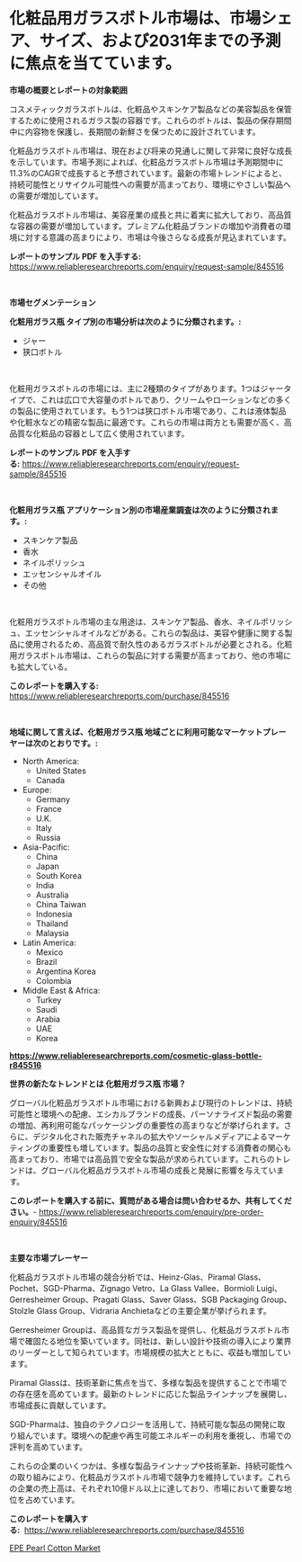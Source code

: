 <p><h1>化粧品用ガラスボトル市場は、市場シェア、サイズ、および2031年までの予測に焦点を当てています。</h1></p><p><strong>市場の概要とレポートの対象範囲</strong></p>
<p><p>コスメティックガラスボトルは、化粧品やスキンケア製品などの美容製品を保管するために使用されるガラス製の容器です。これらのボトルは、製品の保存期間中に内容物を保護し、長期間の新鮮さを保つために設計されています。</p><p>化粧品ガラスボトル市場は、現在および将来の見通しに関して非常に良好な成長を示しています。市場予測によれば、化粧品ガラスボトル市場は予測期間中に11.3%のCAGRで成長すると予想されています。最新の市場トレンドによると、持続可能性とリサイクル可能性への需要が高まっており、環境にやさしい製品への需要が増加しています。</p><p>化粧品ガラスボトル市場は、美容産業の成長と共に着実に拡大しており、高品質な容器の需要が増加しています。プレミアム化粧品ブランドの増加や消費者の環境に対する意識の高まりにより、市場は今後さらなる成長が見込まれています。</p></p>
<p><strong>レポートのサンプル PDF を入手する:</strong> <a href="https://www.reliableresearchreports.com/enquiry/request-sample/845516">https://www.reliableresearchreports.com/enquiry/request-sample/845516</a></p>
<p>&nbsp;</p>
<p><strong>市場セグメンテーション</strong></p>
<p><strong>化粧用ガラス瓶 タイプ別の市場分析は次のように分類されます。:</strong></p>
<p><ul><li>ジャー</li><li>狭口ボトル</li></ul></p>
<p>&nbsp;</p>
<p><p>化粧用ガラスボトルの市場には、主に2種類のタイプがあります。1つはジャータイプで、これは広口で大容量のボトルであり、クリームやローションなどの多くの製品に使用されています。もう1つは狭口ボトル市場であり、これは液体製品や化粧水などの精密な製品に最適です。これらの市場は両方とも需要が高く、高品質な化粧品の容器として広く使用されています。</p></p>
<p><strong>レポートのサンプル PDF を入手する:</strong>&nbsp;<a href="https://www.reliableresearchreports.com/enquiry/request-sample/845516">https://www.reliableresearchreports.com/enquiry/request-sample/845516</a></p>
<p>&nbsp;</p>
<p><strong> 化粧用ガラス瓶 アプリケーション別の市場産業調査は次のように分類されます。:</strong></p>
<p><ul><li>スキンケア製品</li><li>香水</li><li>ネイルポリッシュ</li><li>エッセンシャルオイル</li><li>その他</li></ul></p>
<p>&nbsp;</p>
<p><p>化粧用ガラスボトル市場の主な用途は、スキンケア製品、香水、ネイルポリッシュ、エッセンシャルオイルなどがある。これらの製品は、美容や健康に関する製品に使用されるため、高品質で耐久性のあるガラスボトルが必要とされる。化粧用ガラスボトル市場は、これらの製品に対する需要が高まっており、他の市場にも拡大している。</p></p>
<p><strong>このレポートを購入する:</strong>&nbsp; <a href="https://www.reliableresearchreports.com/purchase/845516">https://www.reliableresearchreports.com/purchase/845516</a></p>
<p>&nbsp;</p>
<p><strong>地域に関して言えば、化粧用ガラス瓶 地域ごとに利用可能なマーケットプレーヤーは次のとおりです。:</strong></p>
<p><ul>
    <li>
        North America:
        <ul>
            <li>United States</li>
            <li>Canada</li>
        </ul>
    </li>
    <li>
        Europe:
        <ul>
            <li>Germany</li>
            <li>France</li>
            <li>U.K.</li>
            <li>Italy</li>
            <li>Russia</li>
        </ul>
    </li>
    <li>
        Asia-Pacific:
        <ul>
            <li>China</li>
            <li>Japan</li>
            <li>South Korea</li>
            <li>India</li>
            <li>Australia</li>
            <li>China Taiwan</li>
            <li>Indonesia</li>
            <li>Thailand</li>
            <li>Malaysia</li>
        </ul>
    </li>
    <li>
        Latin America:
        <ul>
            <li>Mexico</li>
            <li>Brazil</li>
            <li>Argentina Korea</li>
            <li>Colombia</li>
        </ul>
    </li>
    <li>
        Middle East & Africa:
        <ul>
            <li>Turkey</li>
            <li>Saudi</li>
            <li>Arabia</li>
            <li>UAE</li>
            <li>Korea</li>
        </ul>
    </li>
    </ul></p>
<p><strong><a href="https://www.reliableresearchreports.com/cosmetic-glass-bottle-r845516">https://www.reliableresearchreports.com/cosmetic-glass-bottle-r845516</a></strong>&nbsp;</p>
<p><strong>世界の新たなトレンドとは 化粧用ガラス瓶 市場？</strong></p>
<p><p>グローバル化粧品ガラスボトル市場における新興および現行のトレンドは、持続可能性と環境への配慮、エシカルブランドの成長、パーソナライズド製品の需要の増加、再利用可能なパッケージングの重要性の高まりなどが挙げられます。さらに、デジタル化された販売チャネルの拡大やソーシャルメディアによるマーケティングの重要性も増しています。製品の品質と安全性に対する消費者の関心も高まっており、市場では高品質で安全な製品が求められています。これらのトレンドは、グローバル化粧品ガラスボトル市場の成長と発展に影響を与えています。</p></p>
<p><strong>このレポートを購入する前に、質問がある場合は問い合わせるか、共有してください。</strong>- <a href="https://www.reliableresearchreports.com/enquiry/pre-order-enquiry/845516">https://www.reliableresearchreports.com/enquiry/pre-order-enquiry/845516</a></p>
<p>&nbsp;</p>
<p><strong>主要な市場プレーヤー</strong></p>
<p><p>化粧品ガラスボトル市場の競合分析では、Heinz-Glas、Piramal Glass、Pochet、SGD-Pharma、Zignago Vetro、La Glass Vallee、Bormioli Luigi、Gerresheimer Group、Pragati Glass、Saver Glass、SGB Packaging Group、Stolzle Glass Group、Vidraria Anchietaなどの主要企業が挙げられます。</p><p>Gerresheimer Groupは、高品質なガラス製品を提供し、化粧品ガラスボトル市場で確固たる地位を築いています。同社は、新しい設計や技術の導入により業界のリーダーとして知られています。市場規模の拡大とともに、収益も増加しています。</p><p>Piramal Glassは、技術革新に焦点を当て、多様な製品を提供することで市場での存在感を高めています。最新のトレンドに応じた製品ラインナップを展開し、市場成長に貢献しています。</p><p>SGD-Pharmaは、独自のテクノロジーを活用して、持続可能な製品の開発に取り組んでいます。環境への配慮や再生可能エネルギーの利用を重視し、市場での評判を高めています。</p><p>これらの企業のいくつかは、多様な製品ラインナップや技術革新、持続可能性への取り組みにより、化粧品ガラスボトル市場で競争力を維持しています。これらの企業の売上高は、それぞれ10億ドル以上に達しており、市場において重要な地位を占めています。</p></p>
<p><strong>このレポートを購入する:</strong>&nbsp;&nbsp;<a href="https://www.reliableresearchreports.com/purchase/845516">https://www.reliableresearchreports.com/purchase/845516</a></p>
<p><p><a href="https://crocus-run-b5a.notion.site/EPE-Pearl-Cotton-Market-Insights-Market-Players-and-Forecast-Till-2031-f1aa8c56a4fa4f5c9fe21d18d002274e">EPE Pearl Cotton Market</a></p></p>